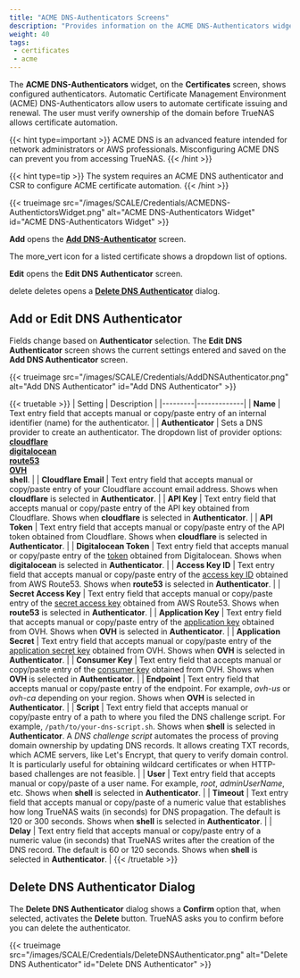 ```yaml
---
title: "ACME DNS-Authenticators Screens"
description: "Provides information on the ACME DNS-Authenticators widget and settings."
weight: 40
tags:
 - certificates
 - acme
---
```


The **ACME DNS-Authenticators** widget, on the **Certificates** screen, shows configured authenticators.
Automatic Certificate Management Environment (ACME) DNS-Authenticators allow users to automate certificate issuing and renewal.
The user must verify ownership of the domain before TrueNAS allows certificate automation.

{{< hint type=important >}}
ACME DNS is an advanced feature intended for network administrators or AWS professionals.
Misconfiguring ACME DNS can prevent you from accessing TrueNAS.
{{< /hint >}}

{{< hint type=tip >}}
The system requires an ACME DNS authenticator and CSR to configure ACME certificate automation.
{{< /hint >}}

{{< trueimage src="/images/SCALE/Credentials/ACMEDNS-AuthentictorsWidget.png" alt="ACME DNS-Authenticators Widget" id="ACME DNS-Authenticators Widget" >}}

**Add** opens the **[Add DNS-Authenticator](#add-dns-authenticator)** screen.

The <span class="material-icons">more_vert</span> icon for a listed certificate shows a dropdown list of options.

**Edit** opens the **Edit DNS Authenticator** screen.

<span class="material-icons">delete</span> deletes opens a [**Delete DNS Authenticator**](#delete-dns-authenticator-dialog) dialog.

## Add or Edit DNS Authenticator

Fields change based on **Authenticator** selection. The **Edit DNS Authenticator** screen shows the current settings entered and saved on the **Add DNS Authenticator** screen.

{{< trueimage src="/images/SCALE/Credentials/AddDNSAuthenticator.png" alt="Add DNS Authenticator" id="Add DNS Authenticator" >}}

{{< truetable >}}
| Setting | Description |
|---------|-------------|
| **Name** | Text entry field that accepts manual or copy/paste entry of an internal identifier (name) for the authenticator. |
| **Authenticator** | Sets a DNS provider to create an authenticator. The dropdown list of provider options: <br>**[cloudflare](https://www.cloudflare.com)** <br>[**digitalocean**](https://www.digitalocean.com/) <br>**[route53](https://aws.amazon.com/route53/)** <br>[**OVH**](https://www.ovhcloud.com/en/domains/) <br>**shell**. |
| **Cloudflare Email** | Text entry field that accepts manual or copy/paste entry of your Cloudflare account email address. Shows when **cloudflare** is selected in **Authenticator**. |
| **API Key** | Text entry field that accepts manual or copy/paste entry of the API key obtained from Cloudflare. Shows when **cloudflare** is selected in **Authenticator**. |
| **API Token** | Text entry field that accepts manual or copy/paste entry of the API token obtained from Cloudflare. Shows when **cloudflare** is selected in **Authenticator**. |
| **Digitalocean Token** | Text entry field that accepts manual or copy/paste entry of the [token](https://docs.digitalocean.com/platform/teams/roles/permissions/tokens/) obtained from Digitalocean. Shows when **digitalocean** is selected in **Authenticator**. |
| **Access Key ID** | Text entry field that accepts manual or copy/paste entry of the [access key ID](https://repost.aws/questions/QUxdxnRDJpSxu3frH98aYGSQ/key-id-and-secret-access-key) obtained from AWS Route53. Shows when **route53** is selected in **Authenticator**. |
| **Secret Access Key** | Text entry field that accepts manual or copy/paste entry of the [secret access key](https://repost.aws/questions/QUxdxnRDJpSxu3frH98aYGSQ/key-id-and-secret-access-key) obtained from AWS Route53. Shows when **route53** is selected in **Authenticator**. |
| **Application Key** | Text entry field that accepts manual or copy/paste entry of the [application key]( https://api.ovh.com/createToken/) obtained from OVH. Shows when **OVH** is selected in **Authenticator**. |
| **Application Secret** | Text entry field that accepts manual or copy/paste entry of the [application secret key]( https://api.ovh.com/createToken/) obtained from OVH. Shows when **OVH** is selected in **Authenticator**. |
| **Consumer Key** | Text entry field that accepts manual or copy/paste entry of the [consumer key]( https://api.ovh.com/createToken/) obtained from OVH. Shows when **OVH** is selected in **Authenticator**. |
| **Endpoint** | Text entry field that accepts manual or copy/paste entry of the endpoint. For example, *ovh-us* or *ovh-ca* depending on your region. Shows when **OVH** is selected in **Authenticator**. |
| **Script** | Text entry field that accepts manual or copy/paste entry of a path to where you filed the DNS challenge script. For example, <code>/path/to/your-dns-script.sh</code>. Shows when **shell** is selected in **Authenticator**. A *DNS challenge script* automates the process of proving domain ownership by updating DNS records. It allows creating TXT records, which ACME servers, like Let's Encrypt, that query to verify domain control. It is particularly useful for obtaining wildcard certificates or when HTTP-based challenges are not feasible. |
| **User** | Text entry field that accepts manual or copy/paste of a user name. For example, *root*, *adminUserName*, etc. Shows when **shell** is selected in **Authenticator**. |
| **Timeout** | Text entry field that accepts manual or copy/paste of a numeric value that establishes how long TrueNAS waits (in seconds) for DNS propagation. The default is 120 or 300 seconds. Shows when **shell** is selected in **Authenticator**. |
| **Delay** | Text entry field that accepts manual or copy/paste entry of a numeric value (in seconds) that TrueNAS writes after the creation of the DNS record. The default is 60 or 120 seconds. Shows when **shell** is selected in **Authenticator**. |
{{< /truetable >}}

## Delete DNS Authenticator Dialog

The **Delete DNS Authenticator** dialog shows a **Confirm** option that, when selected, activates the **Delete** button. TrueNAS asks you to confirm before you can delete the authenticator.

{{< trueimage src="/images/SCALE/Credentials/DeleteDNSAuthenticator.png" alt="Delete DNS Authenticator" id="Delete DNS Authenticator" >}}
